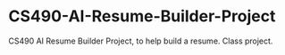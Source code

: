 # CS490-AI-Resume-Builder-Project
CS490 AI Resume Builder Project, to help build a resume. Class project.
